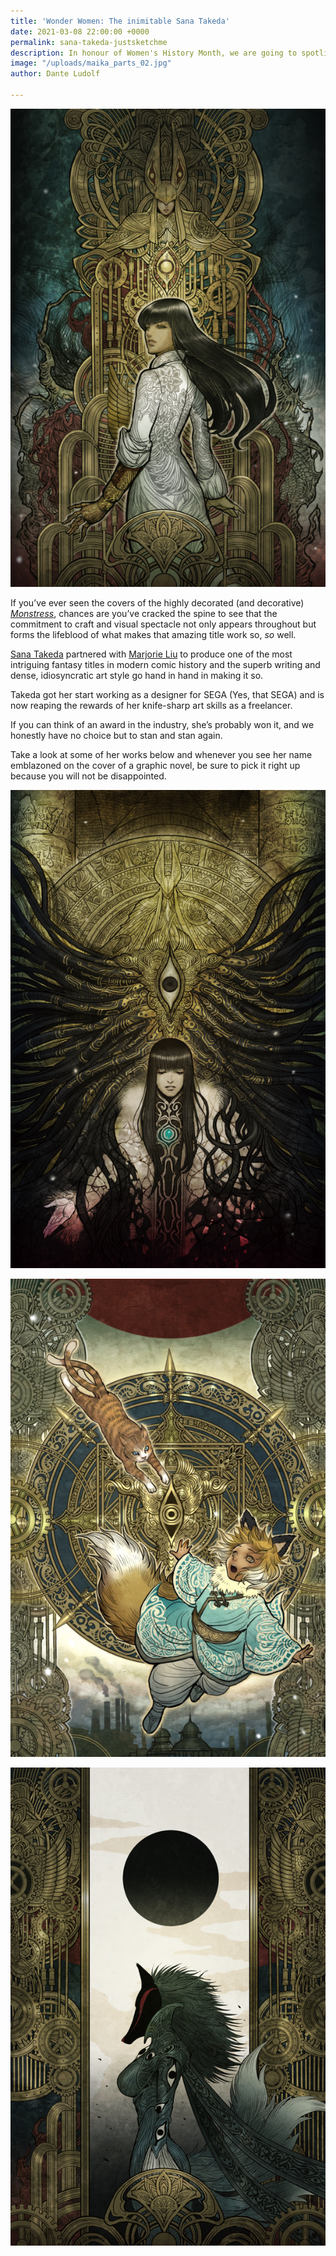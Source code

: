 ```yaml
---
title: 'Wonder Women: The inimitable Sana Takeda'
date: 2021-03-08 22:00:00 +0000
permalink: sana-takeda-justsketchme
description: In honour of Women's History Month, we are going to spotlight some of the amazing ladies at the forefront of comic, manga and digital art.
image: "/uploads/maika_parts_02.jpg"
author: Dante Ludolf

---
```

![](/uploads/cover_issue1.jpg)

If you’ve ever seen the covers of the highly decorated (and decorative) [_Monstress_](https://imagecomics.com/comics/series/monstress), chances are you’ve cracked the spine to see that the commitment to craft and visual spectacle not only appears throughout but forms the lifeblood of what makes that amazing title work so, _so_ well.

[Sana Takeda]() partnered with [Marjorie Liu]() to produce one of the most intriguing fantasy titles in modern comic history and the superb writing and dense, idiosyncratic art style go hand in hand in making it so.

Takeda got her start working as a designer for SEGA (Yes, that SEGA) and is now reaping the rewards of her knife-sharp art skills as a freelancer.

If you can think of an award in the industry, she’s probably won it, and we honestly have no choice but to stan and stan again.

Take a look at some of her works below and whenever you see her name emblazoned on the cover of a graphic novel, be sure to pick it right up because you will not be disappointed.

![](/uploads/cover_issue4.jpg)

![](/uploads/cover_issue3.jpg)

![](/uploads/cover_issue2.jpg)